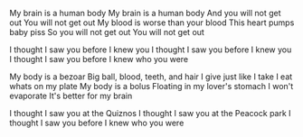 My brain is a human body
My brain is a human body
And you will not get out
You will not get out
My blood is worse than your blood
This heart pumps baby piss
So you will not get out
You will not get out

I thought I saw you before I knew you
I thought I saw you before I knew you
I thought I saw you before I knew who you were

My body is a bezoar
Big ball, blood, teeth, and hair
I give just like I take
I eat whats on my plate
My body is a bolus
Floating in my lover's stomach
I won't evaporate
It's better for my brain

I thought I saw you at the Quiznos
I thought I saw you at the Peacock park
I thought I saw you before I knew who you were
